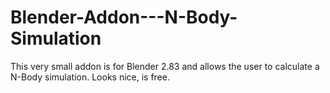 # Blender-Addon---N-Body-Simulation
This very small addon is for Blender 2.83 and allows the user to calculate a N-Body simulation. Looks nice, is free.
